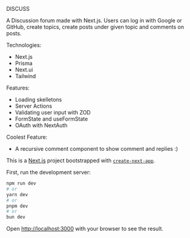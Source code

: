 DISCUSS


A Discussion forum made with Next.js. Users can log in with Google or GitHub, create topics, create posts under given topic and comments on posts.

Technologies:
- Next.js
- Prisma
- Next.ui
- Tailwind

Features:
- Loading skelletons
- Server Actions
- Validating user input with ZOD
- FormState and useFormState
- OAuth with NextAuth


Coolest Feature:
- A recursive comment component to show comment and replies :)



This is a [Next.js](https://nextjs.org/) project bootstrapped with [`create-next-app`](https://github.com/vercel/next.js/tree/canary/packages/create-next-app).





First, run the development server:

```bash
npm run dev
# or
yarn dev
# or
pnpm dev
# or
bun dev
```

Open [http://localhost:3000](http://localhost:3000) with your browser to see the result.


